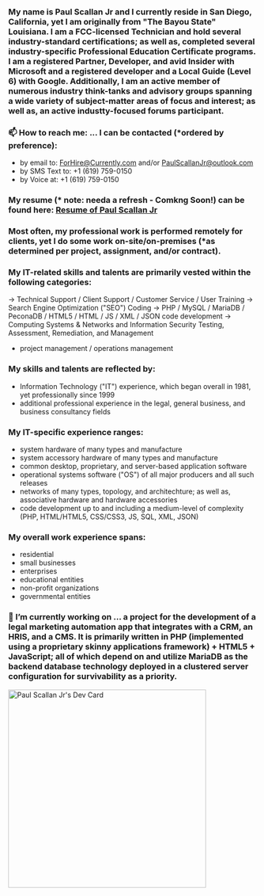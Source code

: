 ### My name is Paul Scallan Jr and I currently reside in San Diego, California, yet I am originally from "The Bayou State" Louisiana.  I am a FCC-licensed Technician and hold several industry-standard certifications; as well as, completed several industry-specific Professional Education Certificate programs. I am a registered Partner, Developer, and avid Insider with Microsoft and a registered developer and a Local Guide (Level 6) with Google. Additionally, I am an active member of numerous industry think-tanks and advisory groups spanning a wide variety of subject-matter areas of focus and interest; as well as, an active industty-focused forums participant.

### 📫 How to reach me: ... I can be contacted (*ordered by preference):

- by email to:     ForHire@Currently.com  and/or PaulScallanJr@outlook.com
- by SMS Text to:  +1 (619) 759-0150
- by Voice at:     +1 (619) 759-0150

### My resume (* note: needa a refresh - Comkng Soon!) can be found here: <a href="https://1drv.ms/b/s!AlOk0KSXZ73OxLUYtNK1EKd7rkzOBA?e=lbdA8S" title="Resume of Paul Scallan Jr">Resume of Paul Scallan Jr</a>

### Most often, my professional work is performed remotely for clients, yet I do some work on-site/on-premises (*as determined per project, assignment, and/or contract).  

### My IT-related skills and talents are primarily vested within the following categories:

-> Technical Support / Client Support / Customer Service / User Training
-> Search Engine Optimization ("SEO") Coding
-> PHP / MySQL / MariaDB / PeconaDB / HTML5 / HTML / JS / XML / JSON code development
-> Computing Systems & Networks and Information Security Testing, Assessment, Remediation, and Management  
- project management / operations management

### My skills and talents are reflected by: 

- Information Technology ("IT") experience, which began overall in 1981, yet professionally since 1999 
- additional professional experience in the legal, general business, and business consultancy fields  
              
### My IT-specific experience ranges:

- system hardware of many types and manufacture
- system accessory hardware of many types and manufacture
- common desktop, proprietary, and server-based application software
- operational systems software ("OS") of all major producers and all such releases
- networks of many types, topology, and architechture; as well as, associative hardware and hardware accessories
- code development up to and including a medium-level of complexity (PHP, HTML/HTML5, CSS/CSS3, JS, SQL, XML, JSON)
              
### My overall work experience spans:

- residential 
- small businesses
- enterprises
- educational entities
- non-profit organizations
- governmental entities
              
### 🔭 I’m currently working on ... a project for the development of a legal marketing automation app that integrates with a CRM, an HRIS, and a CMS.  It is primarily written in PHP (implemented using a proprietary skinny applications framework) + HTML5 + JavaScript; all of which depend on and utilize MariaDB as the backend database technology deployed in a clustered server configuration for survivability as a priority.

<a href="https://app.daily.dev/paulscallanjr"><img src="https://api.daily.dev/devcards/56a1aac1d9e14334b5e6ffeb4a6ec23c.png?r=f2i" width="400" alt="Paul Scallan Jr's Dev Card"/></a>
